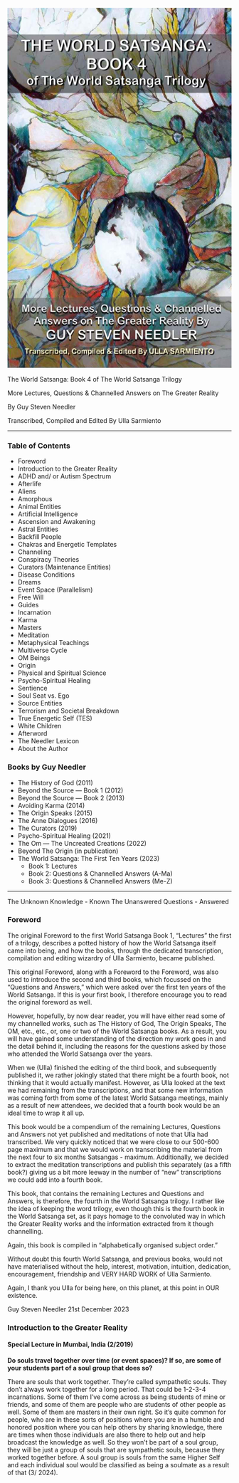![](img/s6-098.png)

The World Satsanga: Book 4 of The World Satsanga Trilogy 

More Lectures, Questions & Channelled Answers on The Greater Reality 

By Guy Steven Needler 

Transcribed, Compiled and Edited By Ulla Sarmiento

---

### Table of Contents 

- Foreword 
- Introduction to the Greater Reality 
- ADHD and/ or Autism Spectrum 
- Afterlife 
- Aliens 
- Amorphous 
- Animal Entities 
- Artificial Intelligence 
- Ascension and Awakening 
- Astral Entities 
- Backfill People 
- Chakras and Energetic Templates 
- Channeling 
- Conspiracy Theories 
- Curators (Maintenance Entities) 
- Disease Conditions 
- Dreams 
- Event Space (Parallelism) 
- Free Will 
- Guides 
- Incarnation 
- Karma 
- Masters 
- Meditation 
- Metaphysical Teachings 
- Multiverse Cycle 
- OM Beings 
- Origin 
- Physical and Spiritual Science 
- Psycho-Spiritual Healing 
- Sentience 
- Soul Seat vs. Ego 
- Source Entities 
- Terrorism and Societal Breakdown 
- True Energetic Self (TES) 
- White Children 
- Afterword 
- The Needler Lexicon 
- About the Author

### Books by Guy Needler 

- The History of God (2011) 
- Beyond the Source — Book 1 (2012) 
- Beyond the Source — Book 2 (2013) 
- Avoiding Karma (2014) 
- The Origin Speaks (2015) 
- The Anne Dialogues (2016) 
- The Curators (2019) 
- Psycho-Spiritual Healing (2021) 
- The Om — The Uncreated Creations (2022) 
- Beyond The Origin (in publication) 
- The World Satsanga: The First Ten Years (2023) 
    - Book 1: Lectures 
    - Book 2: Questions & Channelled Answers (A-Ma) 
    - Book 3: Questions & Channelled Answers (Me-Z) 
    
*** 

The Unknown Knowledge - Known 
The Unanswered Questions - Answered

### Foreword 

The original Foreword to the first World Satsanga Book 1, “Lectures” the first of a trilogy, describes a potted history of how the World Satsanga itself came into being, and how the books, through the dedicated transcription, compilation and editing wizardry of Ulla Sarmiento, became published. 

This original Foreword, along with a Foreword to the Foreword, was also used to introduce the second and third books, which focussed on the “Questions and Answers,” which were asked over the first ten years of the World Satsanga. If this is your first book, I therefore encourage you to read the original foreword as well. 

However, hopefully, by now dear reader, you will have either read some of my channelled works, such as The History of God, The Origin Speaks, The OM, etc., etc., or, one or two of the World Satsanga books. As a result, you will have gained some understanding of the direction my work goes in and the detail behind it, including the reasons for the questions asked by those who attended the World Satsanga over the years. 

When we (Ulla) finished the editing of the third book, and subsequently published it, we rather jokingly stated that there might be a fourth book, not thinking that it would actually manifest. However, as Ulla looked at the text we had remaining from the transcriptions, and that some new information was coming forth from some of the latest World Satsanga meetings, mainly as a result of new attendees, we decided that a fourth book would be an ideal time to wrap it all up. 

This book would be a compendium of the remaining Lectures, Questions and Answers not yet published and meditations of note that Ulla had transcribed. We very quickly noticed that we were close to our 500-600 page maximum and that we would work on transcribing the material from the next four to six months Satsangas - maximum. Additionally, we decided to extract the meditation transcriptions and publish this separately (as a fifth book?) giving us a bit more leeway in the number of “new” transcriptions we could add into a fourth book. 

This book, that contains the remaining Lectures and Questions and Answers, is therefore, the fourth in the World Satsanga trilogy. I rather like the idea of keeping the word trilogy, even though this is the fourth book in the World Satsanga set, as it pays homage to the convoluted way in which the Greater Reality works and the information extracted from it though channelling. 

Again, this book is compiled in “alphabetically organised subject order.” 

Without doubt this fourth World Satsanga, and previous books, would not have materialised without the help, interest, motivation, intuition, dedication, encouragement, friendship and VERY HARD WORK of Ulla Sarmiento. 

Again, I thank you Ulla for being here, on this planet, at this point in OUR existence. 

Guy Steven Needler 21st December 2023

### Introduction to the Greater Reality 

#### Special Lecture in Mumbai, India (2/2019) 

**Do souls travel together over time (or event spaces)? If so, are some of your students part of a soul group that does so?** 

There are souls that work together. They’re called sympathetic souls. They don’t always work together for a long period. That could be 1-2-3-4 incarnations. Some of them I’ve come across as being students of mine or friends, and some of them are people who are students of other people as well. Some of them are masters in their own right. So it’s quite common for people, who are in these sorts of positions where you are in a humble and honored position where you can help others by sharing knowledge, there are times when those individuals are also there to help out and help broadcast the knowledge as well. So they won’t be part of a soul group, they will be just a group of souls that are sympathetic souls, because they worked together before. A soul group is souls from the same Higher Self and each individual soul would be classified as being a soulmate as a result of that (3/ 2024).

